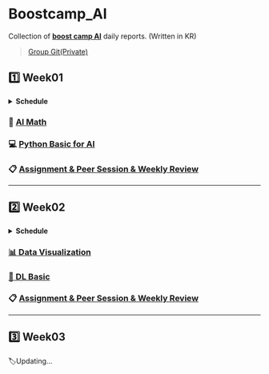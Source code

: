 # Boostcamp_AI

Collection of **[boost camp AI](https://boostcamp.connect.or.kr/program_ai.html)** daily reports. (Written in KR) 

> [Group Git(Private)](https://github.com/hbseo/ONE-AI)

## :one: Week01

<details>
  <summary><b> Schedule </b></summary>
  <div markdown="1">
    <img src="https://github.com/lisy0123/Boostcamp_AI/blob/main/Schedule/week01.png"/>
  </div>
</details>


### :triangular_ruler: [AI Math](https://github.com/lisy0123/Boostcamp_AI/blob/main/AI_Math)

### :computer: [Python Basic for AI](https://github.com/lisy0123/Boostcamp_AI/blob/main/Python_Basic_for_AI)

### :clipboard: [Assignment & Peer Session & Weekly Review](https://github.com/lisy0123/Boostcamp_AI/blob/main/APW/Week01.md)

---

## :two: Week02

<details>
  <summary><b> Schedule </b></summary>
  <div markdown="1">
    <img src="https://github.com/lisy0123/Boostcamp_AI/blob/main/Schedule/week02.png"/>
  </div>
</details>


### [:bar_chart: Data Visualization](https://github.com/lisy0123/Boostcamp_AI/blob/main/Data_Visualization)

### [:milky_way: DL Basic](https://github.com/lisy0123/Boostcamp_AI/blob/main/DL_Basic)

### :clipboard: [Assignment & Peer Session & Weekly Review](https://github.com/lisy0123/Boostcamp_AI/blob/main/APW/Week02.md)

---

## :three: Week03

:label:Updating...

